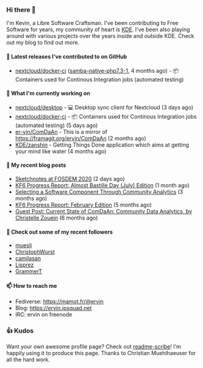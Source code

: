 ### Hi there 👋

I'm Kevin, a Libre Software Craftsman. I've been contributing to Free Software for years,
my community of heart is [KDE](https://kde.org). I've been also playing around with various
projects over the years inside and outside KDE. Check out my blog to find out more.

#### 🔭 Latest releases I've contributed to on GitHub

- [nextcloud/docker-ci](https://github.com/nextcloud/docker-ci) ([samba-native-php7.3-1](https://github.com/nextcloud/docker-ci/releases/tag/samba-native-php7.3-1), 4 months ago) - :package: Containers used for Continous Integration jobs (automated testing)

#### 🌱 What I'm currently working on

- [nextcloud/desktop](https://github.com/nextcloud/desktop) - 💻 Desktop sync client for Nextcloud (3 days ago)
- [nextcloud/docker-ci](https://github.com/nextcloud/docker-ci) - :package: Containers used for Continous Integration jobs (automated testing) (5 days ago)
- [er-vin/ComDaAn](https://github.com/er-vin/ComDaAn) - This is a mirror of https://framagit.org/ervin/ComDaAn (2 months ago)
- [KDE/zanshin](https://github.com/KDE/zanshin) - Getting Things Done application which aims at getting your mind like water (4 months ago)

#### 📜 My recent blog posts

- [Sketchnotes at FOSDEM 2020](https://ervin.ipsquad.net/blog/2020/08/14/sketchnotes-at-fosdem-2020/) (2 days ago)
- [KF6 Progress Report: Almost Bastille Day (July) Edition](https://ervin.ipsquad.net/blog/2020/07/12/kf6-progress-report-almost-bastille-day-edition/) (1 month ago)
- [Selecting a Software Component Through Community Analytics](https://ervin.ipsquad.net/blog/2020/04/20/selecting-software-component-through-community-analytics/) (3 months ago)
- [KF6 Progress Report: February Edition](https://ervin.ipsquad.net/blog/2020/02/29/kf6-progress-report-february-edition/) (5 months ago)
- [Guest Post: Current State of ComDaAn: Community Data Analytics, by Christelle Zouein](https://ervin.ipsquad.net/blog/2020/01/28/christelle-zouein-current-state-of-comdaan/) (6 months ago)

#### 👯 Check out some of my recent followers

- [muesli](https://github.com/muesli)
- [ChristophWurst](https://github.com/ChristophWurst)
- [camilasan](https://github.com/camilasan)
- [Lisprez](https://github.com/Lisprez)
- [GrammerT](https://github.com/GrammerT)

#### 📫 How to reach me

- Fediverse: https://mamot.fr/@ervin
- Blog: https://ervin.ipsquad.net
- IRC: ervin on freenode

### 👍 Kudos

Want your own awesome profile page? Check out [readme-scribe](https://github.com/muesli/readme-scribe)!
I'm happily using it to produce this page. Thanks to Christian Muehlhaeuser for all the hard work.

